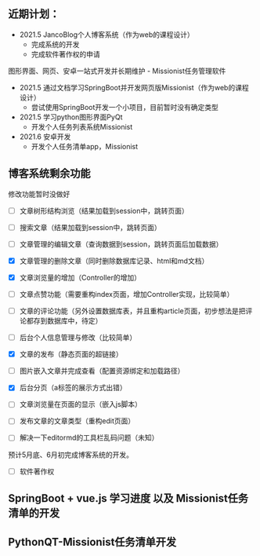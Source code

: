 ## 近期计划：

- 2021.5 JancoBlog个人博客系统（作为web的课程设计）
  - 完成系统的开发
  - 完成软件著作权的申请

图形界面、网页、安卓一站式开发并长期维护 - Missionist任务管理软件

- 2021.5 通过文档学习SpringBoot并开发网页版Missionist（作为web的课程设计）
  - 尝试使用SpringBoot开发一个小项目，目前暂时没有确定类型
- 2021.5 学习python图形界面PyQt
  - 开发个人任务列表系统Missionist
- 2021.6 安卓开发
  - 开发个人任务清单app，Missionist



## 博客系统剩余功能



修改功能暂时没做好



- [ ] 文章树形结构浏览（结果加载到session中，跳转页面）
- [ ] 搜索文章（结果加载到session中，跳转页面）
- [ ] 文章管理的编辑文章（查询数据到session，跳转页面后加载数据）
- [x] 文章管理的删除文章（同时删除数据库记录、html和md文档）
- [x] 文章浏览量的增加（Controller的增加）
- [ ] 文章点赞功能（需要重构index页面，增加Controller实现，比较简单）
- [ ] 文章的评论功能（另外设置数据库表，并且重构article页面，初步想法是把评论都存到数据库中，待定）
- [ ] 后台个人信息管理与修改（比较简单）
- [x] 文章的发布（静态页面的超链接）
- [ ] 图片嵌入文章并完成查看（配置资源绑定和加载路径）
- [x] 后台分页（a标签的展示方式出错）
- [ ] 文章浏览量在页面的显示（嵌入js脚本）
- [ ] 发布文章的文章类型（重构edit页面）
- [ ] 解决一下editormd的工具栏乱码问题（未知）



预计5月底、6月初完成博客系统的开发。

- [ ] 软件著作权



## SpringBoot + vue.js 学习进度 以及 Missionist任务清单的开发



## PythonQT-Missionist任务清单开发













